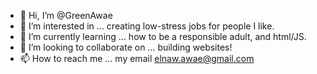 - 👋 Hi, I’m @GreenAwae
- 👀 I’m interested in ... creating low-stress jobs for people I like. 
- 🌱 I’m currently learning ... how to be a responsible adult, and html/JS. 
- 💞️ I’m looking to collaborate on ... building websites! 
- 📫 How to reach me ... my email elnaw.awae@gmail.com

<!---
GreenAwae/GreenAwae is a ✨ special ✨ repository because its `README.md` (this file) appears on your GitHub profile.
You can click the Preview link to take a look at your changes.
--->
